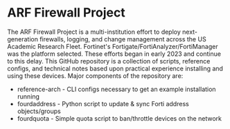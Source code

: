 # ARF Firewall Project
The ARF Firewall Project is a multi-institution effort to deploy next-generation 
firewalls, logging, and change management across the US Academic Research Fleet. 
Fortinet's Fortigate/FortiAnalyzer/FortiManager was the platform selected. These
efforts began in early 2023 and continue to this delay. This GitHub repository
is a collection of scripts, reference configs, and technical notes based upon
practical experience installing and using these devices. Major components
of the repository are:

* reference-arch - CLI configs necessary to get an example installation running
* fourdaddress - Python script to update & sync Forti address objects/groups
* fourdquota - Simple quota script to ban/throttle devices on the network
